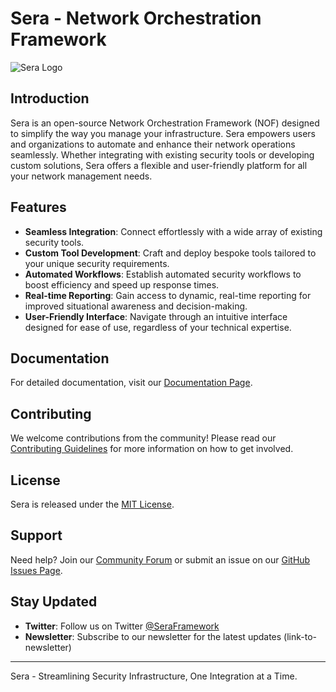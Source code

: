 # Sera - Network Orchestration Framework

![Sera Logo](https://avatars.githubusercontent.com/u/146793058?s=88&v=4)

## Introduction

Sera is an open-source Network Orchestration Framework (NOF) designed to simplify the way you manage your infrastructure. Sera empowers users and organizations to automate and enhance their network operations seamlessly. Whether integrating with existing security tools or developing custom solutions, Sera offers a flexible and user-friendly platform for all your network management needs.

## Features

- **Seamless Integration**: Connect effortlessly with a wide array of existing security tools.
- **Custom Tool Development**: Craft and deploy bespoke tools tailored to your unique security requirements.
- **Automated Workflows**: Establish automated security workflows to boost efficiency and speed up response times.
- **Real-time Reporting**: Gain access to dynamic, real-time reporting for improved situational awareness and decision-making.
- **User-Friendly Interface**: Navigate through an intuitive interface designed for ease of use, regardless of your technical expertise.

## Documentation

For detailed documentation, visit our [Documentation Page](link-to-documentation).

## Contributing

We welcome contributions from the community! Please read our [Contributing Guidelines](link-to-contributing-guidelines) for more information on how to get involved.

## License

Sera is released under the [MIT License](link-to-license).

## Support

Need help? Join our [Community Forum](link-to-forum) or submit an issue on our [GitHub Issues Page](link-to-issues).

## Stay Updated

- **Twitter**: Follow us on Twitter [@SeraFramework](link-to-twitter)
- **Newsletter**: Subscribe to our newsletter for the latest updates (link-to-newsletter)

---

Sera - Streamlining Security Infrastructure, One Integration at a Time.
